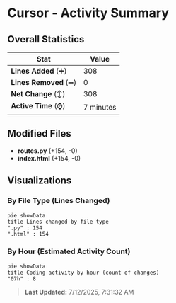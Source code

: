 # Cursor - Activity Summary 

## Overall Statistics

| Stat                   | Value                                                             |
| ---------------------- | ----------------------------------------------------------------- |
| **Lines Added** (➕)   | 308                                          |
| **Lines Removed** (➖) | 0                                        |
| **Net Change** (↕)    | 308                |
| **Active Time** (⌚)   | 7 minutes |


## Modified Files
- **routes.py** (+154, -0)
- **index.html** (+154, -0)

## Visualizations

### By File Type (Lines Changed)

```mermaid
pie showData
title Lines changed by file type
".py" : 154
".html" : 154
```

### By Hour (Estimated Activity Count)

```mermaid
pie showData
title Coding activity by hour (count of changes)
"07h" : 8
```


> **Last Updated:** 7/12/2025, 7:31:32 AM